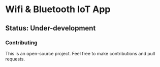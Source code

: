 # Wifi & Bluetooth IoT App

## Status: Under-development
### Contributing
This is an open-source project. Feel free to make contributions and pull requests.
